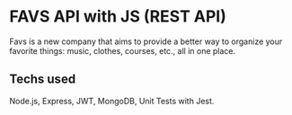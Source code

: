 # FAVS API with JS (REST API)
Favs is a new company that aims to provide a better way to organize your favorite things: music, clothes, courses, etc., all in one place.

## Techs used

Node.js, Express, JWT, MongoDB, Unit Tests with Jest.
